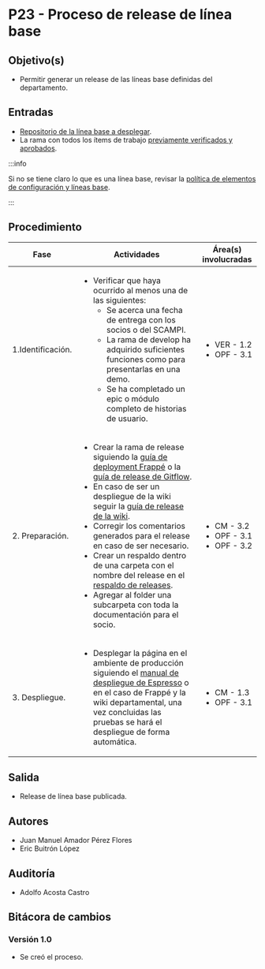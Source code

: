 # P23 - Proceso de release de línea base

## Objetivo(s)

- Permitir generar un release de las líneas base definidas del departamento.

## Entradas

- [Repositorio de la línea base a desplegar](../politicas/POL04-Definicion%20de%20elementos%20de%20configuracion#líneas-base-de-taro).
- La rama con todos los ítems de trabajo [previamente verificados y aprobados](P21-proceso-verificacion-items).

:::info

Si no se tiene claro lo que es una línea base, revisar la [política de elementos de configuración y líneas base](../politicas/POL04-Definicion%20de%20elementos%20de%20configuracion).

:::

## Procedimiento

| Fase              |                                                                                                                                                                                                                                                                                                                                                                                               Actividades                                                                                                                                                                                                                                                                                                                                                                                                | Área(s) involucradas                                           |
| ----------------- | :------------------------------------------------------------------------------------------------------------------------------------------------------------------------------------------------------------------------------------------------------------------------------------------------------------------------------------------------------------------------------------------------------------------------------------------------------------------------------------------------------------------------------------------------------------------------------------------------------------------------------------------------------------------------------------------------------------------------------------------------------------------------------------------------------: | -------------------------------------------------------------- |
| 1.Identificación. |                                                                                                                                                                                                                          <ul align="left"><li>Verificar que haya ocurrido al menos una de las siguientes: <ul><li>Se acerca una fecha de entrega con los socios o del SCAMPI.</li><li>La rama de develop ha adquirido suficientes funciones como para presentarlas en una demo.</li><li>Se ha completado un epic o módulo completo de historias de usuario.</li></ul></li></ul>                                                                                                                                                                                                                          | <ul><li>VER - 1.2</li><li>OPF - 3.1</li></ul>                  |
| 2. Preparación.   | <ul align="left"><li>Crear la rama de release siguiendo la [guía de deployment Frappé](https://taro-it.github.io/frappe/guides/PPG05-guia-deployment) o la [guía de release de Gitflow](https://docs.github.com/es/repositories/releasing-projects-on-github/managing-releases-in-a-repository).</li><li>En caso de ser un despliegue de la wiki seguir la [guía de release de la wiki](../guias/G28-guia-de-release-de-la-wiki).</li><li>Corregir los comentarios generados para el release en caso de ser necesario.</li><li>Crear un respaldo dentro de una carpeta con el nombre del release en el [respaldo de releases](https://drive.google.com/drive/u/0/folders/1f6aYc0JVOozt5lnQEEq-tqHd7mNK6Sim).</li><li>Agregar al folder una subcarpeta con toda la documentación para el socio.</li></ul> | <ul><li>CM - 3.2</li><li>OPF - 3.1</li><li>OPF - 3.2</li></ul> |
| 3. Despliegue.    |                                                                                                                                                                                                                         <ul align="left"><li>Desplegar la página en el ambiente de producción siguiendo el [manual de despliegue de Espresso](https://taro-it.github.io/Espresso_doc/handbook_arquitectura/configuration/manual-despliegue) o en el caso de Frappé y la wiki departamental, una vez concluidas las pruebas se hará el despliegue de forma automática.</li></ul>                                                                                                                                                                                                                          | <ul><li>CM - 1.3</li><li>OPF - 3.1</li></ul>                   |

## Salida

- Release de línea base publicada.

## Autores

- Juan Manuel Amador Pérez Flores
- Eric Buitrón López

## Auditoría

- Adolfo Acosta Castro

## Bitácora de cambios

### Versión 1.0

- Se creó el proceso.
